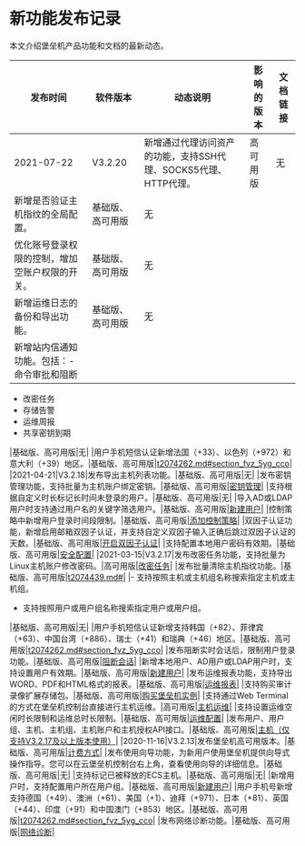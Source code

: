# 新功能发布记录

本文介绍堡垒机产品功能和文档的最新动态。

|发布时间|软件版本|动态说明|影响的版本|文档链接|
|----|----|----|-----|----|
|2021-07-22|V3.2.20|新增通过代理访问资产的功能，支持SSH代理、SOCKS5代理、HTTP代理。|高可用版|无|
|新增是否验证主机指纹的全局配置。|基础版、高可用版|无|
|优化账号登录权限的控制，增加空账户权限的开关。|基础版、高可用版|无|
|新增运维日志的备份和导出功能。|基础版、高可用版|无|
|新增站内信通知功能。包括：-   命令审批和阻断
-   改密任务
-   存储告警
-   运维周报
-   共享密钥到期

|基础版、高可用版|无|
|用户手机短信认证新增法国（+33）、以色列（+972）和意大利（+39）地区。|基础版、高可用版|[t2074262.md\#section\_fvz\_5yg\_cco]()|
|2021-04-21|V3.2.18|发布导出主机列表功能。|基础版、高可用版|无|
|发布密钥管理功能，支持批量为主机账户绑定密钥。|基础版、高可用版|[密钥管理](/intl.zh-CN/用户指南（V3.2版本）/管理员手册/资产管理/密钥管理.md)|
|支持根据自定义时长标记长时间未登录的用户。|基础版、高可用版|无|
|导入AD或LDAP用户时支持通过用户名的关键字筛选用户。|基础版、高可用版|[新建用户](/intl.zh-CN/用户指南（V3.2版本）/管理员手册/用户管理/新建用户.md)|
|控制策略中新增用户登录时间段限制。|基础版、高可用版|[添加控制策略](/intl.zh-CN/用户指南（V3.2版本）/管理员手册/控制策略/添加控制策略.md)|
|双因子认证功能，新增启用邮箱双因子认证，并支持自定义双因子输入正确后跳过双因子认证的天数。|基础版、高可用版|[开启双因子认证](/intl.zh-CN/用户指南（V3.2版本）/管理员手册/系统设置/开启双因子认证.md)|
|支持配置本地用户密码有效期。|基础版、高可用版|[安全配置](/intl.zh-CN/用户指南（V3.2版本）/管理员手册/系统设置/安全配置.md)|
|2021-03-15|V3.2.17|发布改密任务功能，支持批量为Linux主机账户修改密码。|高可用版|[改密任务](/intl.zh-CN/用户指南（V3.2版本）/管理员手册/资产管理/改密任务.md)|
|发布批量清除主机指纹功能。|基础版、高可用版|[t2074439.md\#]()|
|-   支持按照主机或主机组名称搜索指定主机或主机组。
-   支持按照用户或用户组名称搜索指定用户或用户组。

|基础版、高可用版|无|
|用户手机短信认证新增支持韩国（+82）、菲律宾（+63）、中国台湾（+886）、瑞士（+41）和瑞典（+46）地区。|基础版、高可用版|[t2074262.md\#section\_fvz\_5yg\_cco]()|
|发布阻断实时会话后，限制用户登录功能。|基础版、高可用版|[阻断会话](/intl.zh-CN/用户指南（V3.2版本）/管理员手册/实时监控/阻断会话.md)|
|新增本地用户、AD用户或LDAP用户时，支持设置用户有效期。|基础版、高可用版|[新建用户](/intl.zh-CN/用户指南（V3.2版本）/管理员手册/用户管理/新建用户.md)|
|发布运维报表功能，支持导出WORD、PDF和HTML格式的报表。|基础版、高可用版|[运维报表](/intl.zh-CN/用户指南（V3.2版本）/管理员手册/审计/运维报表.md)|
|支持购买审计录像扩展存储包。|基础版、高可用版|[购买堡垒机实例](/intl.zh-CN/产品计费/购买堡垒机实例.md)|
|支持通过Web Terminal的方式在堡垒机控制台直接进行主机运维。|高可用版|[主机运维](/intl.zh-CN/用户指南（V3.2版本）/管理员手册/运维/主机运维.md)|
|支持设置运维空闲时长限制和运维总时长限制。|基础版、高可用版|[运维配置](/intl.zh-CN/用户指南（V3.2版本）/管理员手册/系统设置/运维配置.md)|
|发布用户、用户组、主机、主机组、主机账户和主机授权API接口。|基础版、高可用版|[主机（仅支持V3.2.17及以上版本使用）](/intl.zh-CN/API参考/API概览.md)|
|2020-11-16|V3.2.13|发布堡垒机高可用版本。|基础版、高可用版|[计费方式](/intl.zh-CN/产品计费/计费方式.md)|
|发布使用向导功能，为新用户使用堡垒机提供向导式操作指导。您可以在云堡垒机控制台右上角，查看使用向导的详细信息。|基础版、高可用版|无|
|支持标记已被释放的ECS主机。|基础版、高可用版|无|
|新增用户时，支持配置用户所在用户组。|基础版、高可用版|[新建用户](/intl.zh-CN/用户指南（V3.2版本）/管理员手册/用户管理/新建用户.md)|
|用户手机号新增支持德国（+49）、澳洲（+61）、美国（+1）、迪拜（+971）、日本（+81）、英国（+44）、印度（+91）和中国澳门（+853）地区。|基础版、高可用版|[t2074262.md\#section\_fvz\_5yg\_cco]()|
|发布网络诊断功能。|基础版、高可用版|[网络诊断](/intl.zh-CN/用户指南（V3.2版本）/管理员手册/系统设置/网络诊断.md)|

